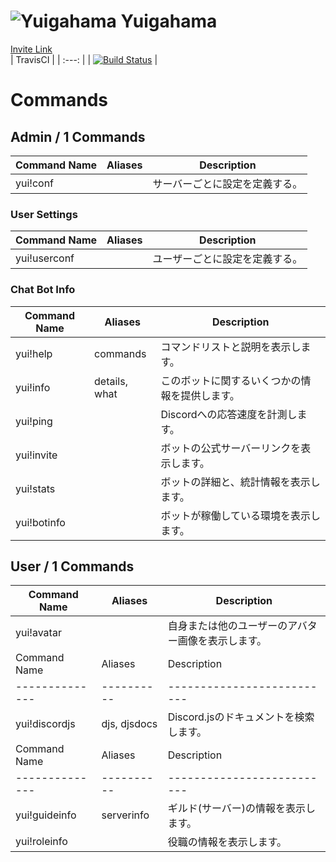 # ![Yuigahama](https://cdn.discordapp.com/avatars/531097309748920371/36273411d75d79fad6839c54630187ec.png?size=32) Yuigahama
[Invite Link](https://discordapp.com/oauth2/authorize?client_id=531097309748920371&permissions=52224&scope=bot)  
| TravisCI |
| :---: |
| [![Build Status](https://travis-ci.com/InkoHX/Yui.svg?branch=master)](https://travis-ci.com/InkoHX/Yui) |

# Commands

## Admin / 1 Commands
| Command Name | Aliases  | Description              |
|--------------|----------|--------------------------|
| yui!conf |  | サーバーごとに設定を定義する。 |

### User Settings
| Command Name | Aliases  | Description              |
|--------------|----------|--------------------------|
| yui!userconf |  | ユーザーごとに設定を定義する。 |

### Chat Bot Info
| Command Name | Aliases  | Description              |
|--------------|----------|--------------------------|
| yui!help | commands | コマンドリストと説明を表示します。 |
| yui!info | details, what | このボットに関するいくつかの情報を提供します。 |
| yui!ping |  | Discordへの応答速度を計測します。 |
| yui!invite |  | ボットの公式サーバーリンクを表示します。 |
| yui!stats |  | ボットの詳細と、統計情報を表示します。 |
| yui!botinfo |  | ボットが稼働している環境を表示します。 |

## User / 1 Commands
| Command Name | Aliases  | Description              |
|--------------|----------|--------------------------|
| yui!avatar |  | 自身または他のユーザーのアバター画像を表示します。 |
| Command Name | Aliases  | Description              |
|--------------|----------|--------------------------|
| yui!discordjs | djs, djsdocs | Discord.jsのドキュメントを検索します。 |
| Command Name | Aliases  | Description              |
|--------------|----------|--------------------------|
| yui!guideinfo | serverinfo | ギルド(サーバー)の情報を表示します。 |
| yui!roleinfo |  | 役職の情報を表示します。 |